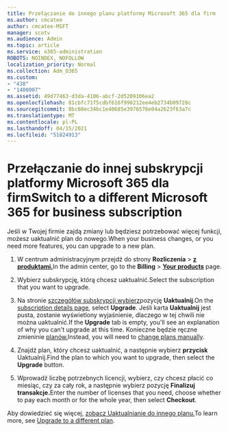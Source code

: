 ```yaml
---
title: Przełączanie do innego planu platformy Microsoft 365 dla firm
ms.author: cmcatee
author: cmcatee-MSFT
manager: scotv
ms.audience: Admin
ms.topic: article
ms.service: o365-administration
ROBOTS: NOINDEX, NOFOLLOW
localization_priority: Normal
ms.collection: Adm_O365
ms.custom:
- "438"
- "1400007"
ms.assetid: 49d77463-d3da-4106-abcf-2d5209106ea2
ms.openlocfilehash: 81cbfc71f5cdbf616f998212ee4eb2734b09728c
ms.sourcegitcommit: 8bc60ec34bc1e40685e3976576e04a2623f63a7c
ms.translationtype: MT
ms.contentlocale: pl-PL
ms.lasthandoff: 04/15/2021
ms.locfileid: "51824913"
---
```

# <a name="switch-to-a-different-microsoft-365-for-business-subscription"></a><span data-ttu-id="9e700-102">Przełączanie do innej subskrypcji platformy Microsoft 365 dla firm</span><span class="sxs-lookup"><span data-stu-id="9e700-102">Switch to a different Microsoft 365 for business subscription</span></span>

<span data-ttu-id="9e700-103">Jeśli w Twojej firmie zajdą zmiany lub będziesz potrzebować więcej funkcji, możesz uaktualnić plan do nowego.</span><span class="sxs-lookup"><span data-stu-id="9e700-103">When your business changes, or you need more features, you can upgrade to a new plan.</span></span>
  
1. <span data-ttu-id="9e700-104">W centrum administracyjnym przejdź do strony **Rozliczenia** \> **[z produktami.](https://go.microsoft.com/fwlink/p/?linkid=842054)**</span><span class="sxs-lookup"><span data-stu-id="9e700-104">In the admin center, go to the **Billing** \> **[Your products](https://go.microsoft.com/fwlink/p/?linkid=842054)** page.</span></span>

2. <span data-ttu-id="9e700-105">Wybierz subskrypcję, którą chcesz uaktualnić.</span><span class="sxs-lookup"><span data-stu-id="9e700-105">Select the subscription that you want to upgrade.</span></span>

3. <span data-ttu-id="9e700-106">Na stronie [szczegółów subskrypcji wybierz](https://admin.microsoft.com/AdminPortal/Home#/subscriptions/webdirect%252F0dbaa202-d590-4529-98c2-a5e2ebaac702)pozycję **Uaktualnij**.</span><span class="sxs-lookup"><span data-stu-id="9e700-106">On the [subscription details page](https://admin.microsoft.com/AdminPortal/Home#/subscriptions/webdirect%252F0dbaa202-d590-4529-98c2-a5e2ebaac702), select **Upgrade**.</span></span>  <span data-ttu-id="9e700-107">Jeśli karta **Uaktualnij** jest pusta, zostanie wyświetlony wyjaśnienie, dlaczego w tej chwili nie można uaktualnić.</span><span class="sxs-lookup"><span data-stu-id="9e700-107">If the **Upgrade** tab is empty, you'll see an explanation of why you can't upgrade at this time.</span></span> <span data-ttu-id="9e700-108">Konieczne będzie ręczne zmieninie [planów.](https://docs.microsoft.com/microsoft-365/commerce/subscriptions/change-plans-manually?view=o365-worldwide)</span><span class="sxs-lookup"><span data-stu-id="9e700-108">Instead, you will need to [change plans manually](https://docs.microsoft.com/microsoft-365/commerce/subscriptions/change-plans-manually?view=o365-worldwide).</span></span>

4. <span data-ttu-id="9e700-109">Znajdź plan, który chcesz uaktualnić, a następnie wybierz **przycisk** Uaktualnij.</span><span class="sxs-lookup"><span data-stu-id="9e700-109">Find the plan to which you want to upgrade, then select the **Upgrade** button.</span></span>

5. <span data-ttu-id="9e700-110">Wprowadź liczbę potrzebnych licencji, wybierz, czy chcesz płacić co miesiąc, czy za cały rok, a następnie wybierz pozycję **Finalizuj transakcje.**</span><span class="sxs-lookup"><span data-stu-id="9e700-110">Enter the number of licenses that you need, choose whether to pay each month or for the whole year, then select **Checkout**.</span></span>

<span data-ttu-id="9e700-111">Aby dowiedzieć się więcej, [zobacz Uaktualnianie do innego planu.](https://docs.microsoft.com/microsoft-365/commerce/subscriptions/upgrade-to-different-plan)</span><span class="sxs-lookup"><span data-stu-id="9e700-111">To learn more, see [Upgrade to a different plan](https://docs.microsoft.com/microsoft-365/commerce/subscriptions/upgrade-to-different-plan).</span></span>
